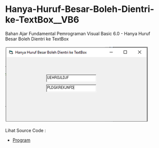 # Hanya-Huruf-Besar-Boleh-Dientri-ke-TextBox__VB6
Bahan Ajar Fundamental Pemrograman Visual Basic 6.0 - Hanya Huruf Besar Boleh Dientri ke TextBox<br><br>
<img src="https://github.com/RizkyKhapidsyah/Hanya-Huruf-Besar-Boleh-Dientri-ke-TextBox__VB6/blob/main/result/001.PNG"><br><br>
Lihat Source Code : <br>
- <a href="https://github.com/RizkyKhapidsyah/Hanya-Huruf-Besar-Boleh-Dientri-ke-TextBox__VB6/blob/main/Form1.frm">Program</a>
